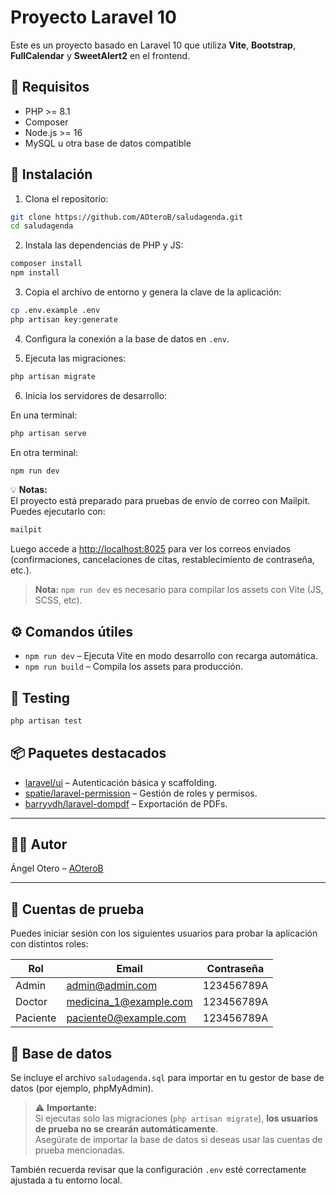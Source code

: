 # Proyecto Laravel 10

Este es un proyecto basado en Laravel 10 que utiliza **Vite**, **Bootstrap**, **FullCalendar** y **SweetAlert2** en el frontend.

## 🧰 Requisitos

- PHP >= 8.1
- Composer
- Node.js >= 16
- MySQL u otra base de datos compatible

## 🚀 Instalación

1. Clona el repositorio:

```bash
git clone https://github.com/AOteroB/saludagenda.git
cd saludagenda
```

2. Instala las dependencias de PHP y JS:

```bash
composer install
npm install
```

3. Copia el archivo de entorno y genera la clave de la aplicación:

```bash
cp .env.example .env
php artisan key:generate
```

4. Configura la conexión a la base de datos en `.env`.

5. Ejecuta las migraciones:

```bash
php artisan migrate
```

6. Inicia los servidores de desarrollo:

En una terminal:

```bash
php artisan serve
```

En otra terminal:

```bash
npm run dev
```

💡 **Notas:**  
El proyecto está preparado para pruebas de envío de correo con Mailpit. Puedes ejecutarlo con:

```bash
mailpit
```

Luego accede a [http://localhost:8025](http://localhost:8025) para ver los correos enviados (confirmaciones, cancelaciones de citas, restablecimiento de contraseña, etc.).

> **Nota:** `npm run dev` es necesario para compilar los assets con Vite (JS, SCSS, etc).

## ⚙️ Comandos útiles

- `npm run dev` – Ejecuta Vite en modo desarrollo con recarga automática.
- `npm run build` – Compila los assets para producción.

## 🧪 Testing

```bash
php artisan test
```

## 📦 Paquetes destacados

- [laravel/ui](https://github.com/laravel/ui) – Autenticación básica y scaffolding.
- [spatie/laravel-permission](https://spatie.be/docs/laravel-permission) – Gestión de roles y permisos.
- [barryvdh/laravel-dompdf](https://github.com/barryvdh/laravel-dompdf) – Exportación de PDFs.

---

## 🧑‍💻 Autor

Ángel Otero – [AOteroB](https://github.com/AOteroB)

---

## 🧪 Cuentas de prueba

Puedes iniciar sesión con los siguientes usuarios para probar la aplicación con distintos roles:

| Rol      | Email                     | Contraseña   |
|----------|---------------------------|--------------|
| Admin    | admin@admin.com           | 123456789A   |
| Doctor   | medicina_1@example.com    | 123456789A   |
| Paciente | paciente0@example.com     | 123456789A   |

## 📂 Base de datos

Se incluye el archivo `saludagenda.sql` para importar en tu gestor de base de datos (por ejemplo, phpMyAdmin).

> ⚠️ **Importante:**  
> Si ejecutas solo las migraciones (`php artisan migrate`), **los usuarios de prueba no se crearán automáticamente**.  
> Asegúrate de importar la base de datos si deseas usar las cuentas de prueba mencionadas.

También recuerda revisar que la configuración `.env` esté correctamente ajustada a tu entorno local.